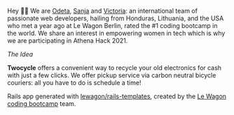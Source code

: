  Hey 👋🏼  We are [Odeta](https://github.com/Odetyte), [Sanja](https://github.com/sweetening) and [Victoria](https://github.com/vagp89): an international team of passionate web developers, 
 hailing from Honduras, Lithuania, and the USA  who met a year ago at Le Wagon Berlin, rated the #1 coding bootcamp in the world. We share an interest in empowering women in tech which is why we are participating in Athena Hack 2021.

*The Idea*

**Twocycle** offers a convenient way to recycle your old electronics for cash with just a few clicks.
  We offer pickup service via carbon neutral bicycle couriers: all you have to do is schedule a time!

Rails app generated with [lewagon/rails-templates](https://github.com/lewagon/rails-templates), created by the [Le Wagon coding bootcamp](https://www.lewagon.com) team.

